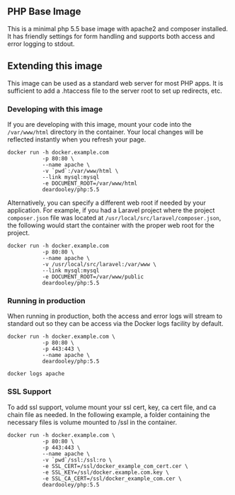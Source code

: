 ## PHP Base Image

This is a minimal php 5.5 base image with apache2 and composer installed. It has friendly settings for form handling and supports both access and error logging to stdout.

## Extending this image

This image can be used as a standard web server for most PHP apps. It is sufficient to add a .htaccess file to
the server root to set up redirects, etc.

### Developing with this image

If you are developing with this image, mount your code into the `/var/www/html` directory in the container. Your local changes will be reflected instantly when you refresh your page.

```
docker run -h docker.example.com
           -p 80:80 \
           --name apache \
           -v `pwd`:/var/www/html \
           --link mysql:mysql
           -e DOCUMENT_ROOT=/var/www/html
           deardooley/php:5.5
```

Alternatively, you can specify a different web root if needed by your application. For example, if you had a Laravel project where the project `composer.json` file was located at `/usr/local/src/laravel/composer.json`, the following would start the container with the proper web root for the project.

```
docker run -h docker.example.com
           -p 80:80 \
           --name apache \
           -v /usr/local/src/laravel:/var/www \
           --link mysql:mysql
           -e DOCUMENT_ROOT=/var/www/public
           deardooley/php:5.5
```

### Running in production

When running in production, both the access and error logs will stream to standard out so they can be access via the Docker logs facility by default.

```
docker run -h docker.example.com \
           -p 80:80 \
           -p 443:443 \
           --name apache \
           deardooley/php:5.5

docker logs apache
```

### SSL Support

To add ssl support, volume mount your ssl cert, key, ca cert file, and ca chain file as needed. In the following example, a folder containing the necessary files is volume mounted to /ssl in the container.

```
docker run -h docker.example.com \
           -p 80:80 \
           -p 443:443 \
           --name apache \
           -v `pwd`/ssl:/ssl:ro \
           -e SSL_CERT=/ssl/docker_example_com_cert.cer \
           -e SSL_KEY=/ssl/docker.example.com.key \
           -e SSL_CA_CERT=/ssl/docker_example_com.cer \
           deardooley/php:5.5
```
